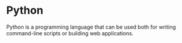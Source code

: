 # Python
Python is a programming language that can be used both for writing command-line scripts or building web applications.